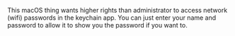 This macOS thing wants higher rights than administrator to access network (wifi) passwords in the keychain app.
You can just enter your name and password to allow it to show you the password if you want to.
